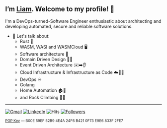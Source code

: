 ## I’m [Liam](https://liamwh.com/). Welcome to my profile! 👋

I'm a DevOps-turned-Software Engineer enthusiastic about architecting and developing automated, secure and reliable software solutions.

- 💬 Let's talk about:
  - Rust 🦀
  - WASM, WASI and WASMCloud 🖥️
  - Software architecture 🎯
  - Domain Driven Design 👨‍🎨
  - Event Driven Architecture ✉️➡️👂
  - Cloud Infrastructure & Infrastructure as Code ☁️🧑‍💻
  - DevOps ♾️
  - Golang
  - Home Automation 🏠🦾
  - and Rock Climbing 🧗‍♂️

---

[![Gmail](https://img.shields.io/badge/Gmail-d14836?style=flat&logo=Gmail&logoColor=white)](mailto:liam.woodleigh@gmail.com)
[![LinkedIn](https://img.shields.io/badge/LinkedIn-blue?style=flat&logo=Linkedin&logoColor=white)](https://www.linkedin.com/in/liamwoodleighhardinge/)
![Hits](https://hits.seeyoufarm.com/api/count/incr/badge.svg?url=https%3A%2F%2Fgithub.com%2Fliamwh%2Fhit-counter)
[![Followers](https://img.shields.io/github/followers/liamwh)](https://github.com/liamwh?tab=followers)

<sup>
<a href="https://keybase.io/liamwh/pgp_keys.asc">PGP Key</a> — B00E 59EF 52B9 4E4A 24F6 B421 0F73 E9E6 833F 2FE7
</sup>
